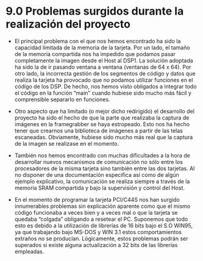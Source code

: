 # 9.0 Problemas surgidos durante la realización del proyecto

* El principal problema con el que nos hemos encontrado ha sido la capacidad limitada de la memoria de la tarjeta. Por un lado, el tamaño de la memoria compartida nos ha impedido que podamos pasar completamente la imagen desde el Host al DSP1. La solución adoptada ha sido la de ir pasando ventana a ventana (ventanas de 64 x 64). Por otro lado, la incorrecta gestión de los segmentos de código y datos que realiza la tarjeta ha provocado que no podamos utilizar funciones en el código de los DSP. De hecho, nos hemos visto obligados a integrar todo el código en la función “main” cuando hubiese sido mucho más fácil y comprensible separarlo en funciones.

* Otro aspecto que ha limitado (o mejor dicho redirigido) el desarrollo del proyecto ha sido el hecho de que la parte que realizaba la captura de imágenes en la framegrabber se haya estropeado. Esto nos ha hecho tener que crearnos una biblioteca de imágenes a partir de las telas escaneadas. Obviamente, hubiese sido mucho más real que la captura de la imagen se realizase en el momento.

* También nos hemos encontrado con muchas dificultades a la hora de desarrollar nuevos mecanismos de comunicación no sólo entre los procesadores de la misma tarjeta sino también entre las dos tarjetas. Al no disponer de una documentación especifica así como de algún ejemplo explicativo, la comunicación se realiza siempre a través de la memoria SRAM compartida y bajo la supervisión y control del Host.

* En el momento de programar la tarjeta PCI/C44S nos han surgido innumerables problemas sin explicación aparente como que el mismo código funcionaba a veces bien y a veces mal o que la tarjeta se quedaba “colgada” obligando a resetear el PC. Suponemos que todo esto es debido a la utilización de librerías de 16 bits bajo el S.O WIN95, ya que trabajando bajo MS-DOS y WIN 3.1 estos comportamientos extraños no se producían. Lógicamente, estos problemas podrán ser superados si existe alguna actualización a 32 bits de las librerías empleadas.
